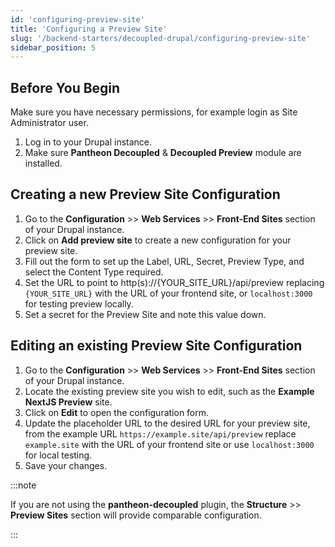 ```yaml
---
id: 'configuring-preview-site'
title: 'Configuring a Preview Site'
slug: '/backend-starters/decoupled-drupal/configuring-preview-site'
sidebar_position: 5
---
```


## Before You Begin

Make sure you have necessary permissions, for example login as Site
Administrator user.

1. Log in to your Drupal instance.
1. Make sure **Pantheon Decoupled** & **Decoupled Preview** module are
   installed.

## Creating a new Preview Site Configuration

1. Go to the **Configuration** >> **Web Services** >> **Front-End Sites**
   section of your Drupal instance.
1. Click on **Add preview site** to create a new configuration for your preview
   site.
1. Fill out the form to set up the Label, URL, Secret, Preview Type, and select
   the Content Type required.
1. Set the URL to point to http(s)://{YOUR_SITE_URL}/api/preview replacing
   `{YOUR_SITE_URL}` with the URL of your frontend site, or `localhost:3000` for
   testing preview locally.
1. Set a secret for the Preview Site and note this value down.

## Editing an existing Preview Site Configuration

1. Go to the **Configuration** >> **Web Services** >> **Front-End Sites**
   section of your Drupal instance.
1. Locate the existing preview site you wish to edit, such as the **Example
   NextJS Preview** site.
1. Click on **Edit** to open the configuration form.
1. Update the placeholder URL to the desired URL for your preview site, from the
   example URL `https://example.site/api/preview` replace `example.site` with
   the URL of your frontend site or use `localhost:3000` for local testing.
1. Save your changes.

:::note

If you are not using the **pantheon-decoupled** plugin, the **Structure** >>
**Preview Sites** section will provide comparable configuration.

:::
